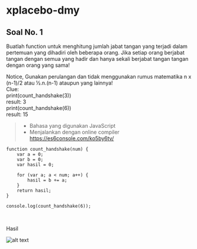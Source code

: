 # xplacebo-dmy
## Soal No. 1
Buatlah function untuk menghitung jumlah jabat tangan yang terjadi dalam pertemuan yang dihadiri oleh beberapa orang. Jika setiap orang berjabat tangan dengan semua yang hadir dan hanya sekali berjabat tangan tangan dengan orang yang sama!

Notice, Gunakan perulangan dan tidak menggunakan rumus matematika n x (n-1)/2 atau ½.n.(n-1) ataupun yang lainnya!
<br />
Clue:
<br />
print(count_handshake(3))
<br />
result: 3
<br />
print(count_handshake(6))
<br />
result: 15
<br />
> * Bahasa yang digunakan JavaScript
> * Menjalankan dengan online compiler https://es6console.com/ko5by6tv/

	function count_handshake(num) {
        var a = 0;
        var b = 0;
        var hasil = 0;

        for (var a; a < num; a++) {
            hasil = b += a;
        }
        return hasil;   
    }

    console.log(count_handshake(6));
<br />

<p>Hasil</p>

![alt text](https://github.com/xplacebo/xplacebo-dmy/blob/main/screenshot/soal%201.png)
